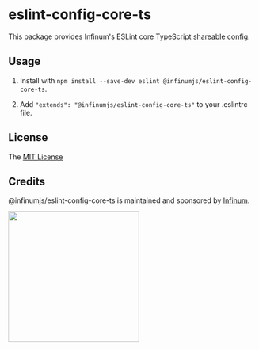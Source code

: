 # eslint-config-core-ts

This package provides Infinum's ESLint core TypeScript [shareable config](https://eslint.org/docs/developer-guide/shareable-configs.html).

## Usage

1. Install with `npm install --save-dev eslint @infinumjs/eslint-config-core-ts`.

2. Add `"extends": "@infinumjs/eslint-config-core-ts"` to your .eslintrc file.

## License

The [MIT License](../LICENSE)

## Credits

@infinumjs/eslint-config-core-ts is maintained and sponsored by
[Infinum](https://www.infinum.com).

<img src="https://infinum.com/infinum.png" width="264">
